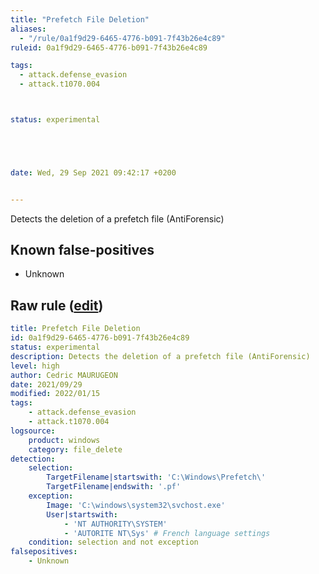 ```yaml
---
title: "Prefetch File Deletion"
aliases:
  - "/rule/0a1f9d29-6465-4776-b091-7f43b26e4c89"
ruleid: 0a1f9d29-6465-4776-b091-7f43b26e4c89

tags:
  - attack.defense_evasion
  - attack.t1070.004



status: experimental





date: Wed, 29 Sep 2021 09:42:17 +0200


---
```


Detects the deletion of a prefetch file (AntiForensic)

<!--more-->


## Known false-positives

* Unknown




## Raw rule ([edit](https://github.com/SigmaHQ/sigma/edit/master/rules/windows/file_delete/file_delete_win_delete_prefetch.yml))
```yaml
title: Prefetch File Deletion
id: 0a1f9d29-6465-4776-b091-7f43b26e4c89 
status: experimental
description: Detects the deletion of a prefetch file (AntiForensic)
level: high
author: Cedric MAURUGEON
date: 2021/09/29
modified: 2022/01/15
tags:
    - attack.defense_evasion
    - attack.t1070.004
logsource:
    product: windows
    category: file_delete
detection:
    selection:
        TargetFilename|startswith: 'C:\Windows\Prefetch\'
        TargetFilename|endswith: '.pf'
    exception:
        Image: 'C:\windows\system32\svchost.exe'
        User|startswith: 
            - 'NT AUTHORITY\SYSTEM'
            - 'AUTORITE NT\Sys' # French language settings
    condition: selection and not exception
falsepositives:
    - Unknown

```
